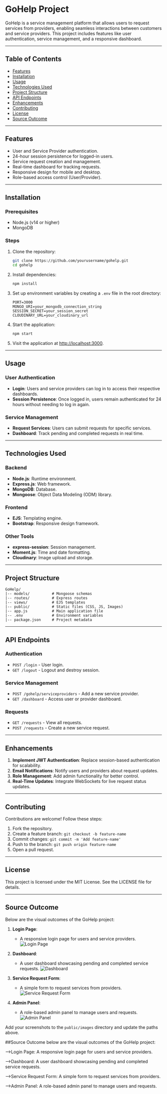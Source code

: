 # GoHelp Project

GoHelp is a service management platform that allows users to request services from providers, enabling seamless interactions between customers and service providers. This project includes features like user authentication, service management, and a responsive dashboard.

---

## Table of Contents
- [Features](#features)
- [Installation](#installation)
- [Usage](#usage)
- [Technologies Used](#technologies-used)
- [Project Structure](#project-structure)
- [API Endpoints](#api-endpoints)
- [Enhancements](#enhancements)
- [Contributing](#contributing)
- [License](#license)
- [Source Outcome](#source-outcome)

---

## Features
- User and Service Provider authentication.
- 24-hour session persistence for logged-in users.
- Service request creation and management.
- Real-time dashboard for tracking requests.
- Responsive design for mobile and desktop.
- Role-based access control (User/Provider).

---

## Installation

### Prerequisites
- Node.js (v14 or higher)
- MongoDB

### Steps
1. Clone the repository:
   ```bash
   git clone https://github.com/yourusername/gohelp.git
   cd gohelp
   ```

2. Install dependencies:
   ```bash
   npm install
   ```

3. Set up environment variables by creating a `.env` file in the root directory:
   ```env
   PORT=3000
   MONGO_URI=your_mongodb_connection_string
   SESSION_SECRET=your_session_secret
   CLOUDINARY_URL=your_cloudinary_url
   ```

4. Start the application:
   ```bash
   npm start
   ```

5. Visit the application at [http://localhost:3000](http://localhost:3000).

---

## Usage

### User Authentication
- **Login**: Users and service providers can log in to access their respective dashboards.
- **Session Persistence**: Once logged in, users remain authenticated for 24 hours without needing to log in again.

### Service Management
- **Request Services**: Users can submit requests for specific services.
- **Dashboard**: Track pending and completed requests in real time.

---

## Technologies Used

### Backend
- **Node.js**: Runtime environment.
- **Express.js**: Web framework.
- **MongoDB**: Database.
- **Mongoose**: Object Data Modeling (ODM) library.

### Frontend
- **EJS**: Templating engine.
- **Bootstrap**: Responsive design framework.

### Other Tools
- **express-session**: Session management.
- **Moment.js**: Time and date formatting.
- **Cloudinary**: Image upload and storage.

---

## Project Structure
```
GoHelp/
|-- models/          # Mongoose schemas
|-- routes/          # Express routes
|-- views/           # EJS templates
|-- public/          # Static files (CSS, JS, Images)
|-- app.js           # Main application file
|-- .env             # Environment variables
|-- package.json     # Project metadata
```

---

## API Endpoints

### Authentication
- `POST /login` - User login.
- `GET /logout` - Logout and destroy session.

### Service Management
- `POST /gohelp/serviceproviders` - Add a new service provider.
- `GET /dashboard` - Access user or provider dashboard.

### Requests
- `GET /requests` - View all requests.
- `POST /requests` - Create a new service request.

---

## Enhancements
1. **Implement JWT Authentication**: Replace session-based authentication for scalability.
2. **Email Notifications**: Notify users and providers about request updates.
3. **Role Management**: Add admin functionality for better control.
4. **Real-Time Updates**: Integrate WebSockets for live request status updates.

---

## Contributing

Contributions are welcome! Follow these steps:
1. Fork the repository.
2. Create a feature branch: `git checkout -b feature-name`
3. Commit changes: `git commit -m 'Add feature-name'`
4. Push to the branch: `git push origin feature-name`
5. Open a pull request.

---

## License

This project is licensed under the MIT License. See the LICENSE file for details.

---

## Source Outcome

Below are the visual outcomes of the GoHelp project:

1. **Login Page**:
   - A responsive login page for users and service providers.
   ![Login Page](https://via.placeholder.com/800x400?text=Login+Page+Screenshot)

2. **Dashboard**:
   - A user dashboard showcasing pending and completed service requests.
   ![Dashboard](https://via.placeholder.com/800x400?text=Dashboard+Screenshot)

3. **Service Request Form**:
   - A simple form to request services from providers.
   ![Service Request Form](https://via.placeholder.com/800x400?text=Service+Request+Form+Screenshot)

4. **Admin Panel**:
   - A role-based admin panel to manage users and requests.
   ![Admin Panel](https://via.placeholder.com/800x400?text=Admin+Panel+Screenshot)

Add your screenshots to the `public/images` directory and update the paths above.

##Source Outcome
below are the visual outcomes of the GoHelp project:

-->Login Page:
A responsive login page for users and service providers.

-->Dashboard:
A user dashboard showcasing pending and completed service requests.

-->Service Request Form:
A simple form to request services from providers.

-->Admin Panel:
A role-based admin panel to manage users and requests.
